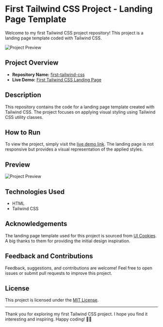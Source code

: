 # First Tailwind CSS Project - Landing Page Template

Welcome to my first Tailwind CSS project repository! This project is a landing page template coded with Tailwind CSS.

![Project Preview](https://uicookies.com/wp-content/uploads/2020/04/Easy.jpg)

## Project Overview

- **Repository Name:** [first-tailwind-css](https://github.com/chethan814/first-tailwind-css)
- **Live Demo:** [First Tailwind CSS Landing Page](https://chethan814.github.io/first-tailwind-css/)

## Description

This repository contains the code for a landing page template created with Tailwind CSS. The project focuses on applying visual styling using Tailwind CSS utility classes.

## How to Run

To view the project, simply visit the [live demo link](https://chethan814.github.io/first-tailwind-css/). The landing page is not responsive but provides a visual representation of the applied styles.

## Preview

![Project Preview](https://uicookies.com/wp-content/uploads/2020/04/Easy.jpg)

## Technologies Used

- HTML
- Tailwind CSS

## Acknowledgements

The landing page template used for this project is sourced from [UI Cookies](https://uicookies.com/). A big thanks to them for providing the initial design inspiration.

## Feedback and Contributions

Feedback, suggestions, and contributions are welcome! Feel free to open issues or submit pull requests to improve this project.

## License

This project is licensed under the [MIT License](LICENSE).

---

Thank you for exploring my first Tailwind CSS project. I hope you find it interesting and inspiring. Happy coding! 🚀✨
